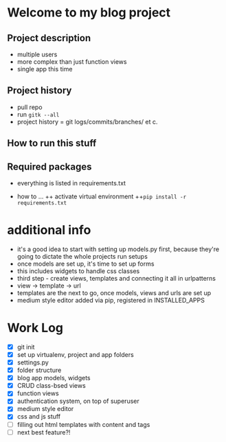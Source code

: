 # Welcome to my blog project

## Project description
+ multiple users
+ more complex than just function views
+ single app this time

## Project history
+ pull repo
+ run `gitk --all`
+ project history = git logs/commits/branches/ et c.

## How to run this stuff


## Required packages
+ everything is listed in requirements.txt

+ how to ... 
++ activate virtual environment
++`pip install -r requirements.txt`

# additional info
+ it's a good idea to start with setting up models.py first, because they're going to dictate the whole projects run setups
+ once models are set up, it's time to set up forms
+ this includes widgets to handle css classes
+ third step - create views, templates and connecting it all in urlpatterns
+ view -> template -> url
+ templates are the next to go, once models, views and urls are set up
+ medium style editor added via pip, registered in INSTALLED_APPS

# Work Log
- [x] git init
- [x] set up virtualenv, project and app folders
- [x] settings.py
- [x] folder structure
- [x] blog app models, widgets
- [x] CRUD class-bsed views
- [x] function views
- [X] authentication system, on top of superuser
- [x] medium style editor
- [x] css and js stuff
- [ ] filling out html templates with content and tags
- [ ] next best feature?!